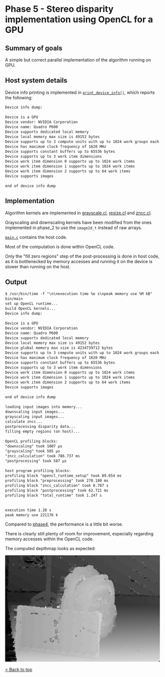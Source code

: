 # Phase 5 - Stereo disparity implementation using OpenCL for a GPU

## Summary of goals
A simple but correct parallel implementation of the algorithm running on GPU.

## Host system details
Device info printing is implemented in [`print_device_info()`](../src/device_support.c), which reports the following:
```console
Device info dump:

Device is a GPU
Device vendor: NVIDIA Corporation
Device name: Quadro P600
Device supports dedicated local memory
Device local memory max size is 49152 bytes
Device supports up to 3 compute units with up to 1024 work groups each
Device has maximum clock frequency of 1620 MHz
Device supports constant buffers up to 65536 bytes
Device supports up to 3 work item dimensions
Device work item dimension 0 supports up to 1024 work items
Device work item dimension 1 supports up to 1024 work items
Device work item dimension 2 supports up to 64 work items
Device supports images

end of device info dump
```

## Implementation
Algorithm kernels are implemented in [grayscale.cl](./kernels/grayscale.cl), [resize.cl](./kernels/resize.cl) and [zncc.cl](./kernels/zncc.cl).

Grayscaling and downscaling kernels have been modified from the ones implemented in phase_2 to use the `image2d_t` instead of raw arrays.

[`main.c`](./main.c) contains the host code.

Most of the computation is done within OpenCL code.

Only the "fill zero regions" step of the post-processing is done in host code, as it is bottlenecked by memory accesses and running it on the device is slower than running on the host.

## Output
```console
$ /usr/bin/time -f "\n\nexecution time %e s\npeak memory use %M kB" bin/main
set up OpenCL runtime...
build OpenCL kernels...
Device info dump:

Device is a GPU
Device vendor: NVIDIA Corporation
Device name: Quadro P600
Device supports dedicated local memory
Device local memory max size is 49152 bytes
Device global memory max size is 4234739712 bytes
Device supports up to 3 compute units with up to 1024 work groups each
Device has maximum clock frequency of 1620 MHz
Device supports constant buffers up to 65536 bytes
Device supports up to 3 work item dimensions
Device work item dimension 0 supports up to 1024 work items
Device work item dimension 1 supports up to 1024 work items
Device work item dimension 2 supports up to 64 work items
Device supports images

end of device info dump

loading input images into memory...
downscaling input images...
grayscaling input images...
calculate zncc...
postprocessing disparity data...
filling empty regions (on host)...

OpenCL profiling blocks:
"downscaling" took 1007 µs
"grayscaling" took 505 µs
"zncc_calculation" took 786.737 ms
"postprocessing" took 587 µs

host program profiling blocks:
profiling block "opencl_runtime_setup" took 89.654 ms
profiling block "preprocessing" took 270.180 ms
profiling block "zncc_calculation" took 0.787 s
profiling block "postprocessing" took 62.721 ms
profiling block "total_runtime" took 1.247 s


execution time 1.28 s
peak memory use 221176 k
```

Compared to [phase4](../phase_4/README.md), the performance is a little bit worse.

There is clearly still plenty of room for improvement, especially regarding memory accesses within the OpenCL code.

The computed depthmap looks as expected:

![./output_images/depthmap_cc.png](./output_images/depthmap_cc.png)


[< Back to top](../README.md)
